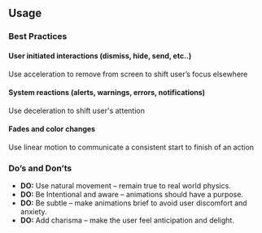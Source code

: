 ## Usage

### Best Practices

#### User initiated interactions (dismiss, hide, send, etc..)
Use acceleration to remove from screen to shift user’s focus elsewhere

#### System reactions (alerts, warnings, errors, notifications)
Use deceleration to shift user's attention

#### Fades and color changes
Use linear motion to communicate a consistent start to finish of an action


### Do’s and Don’ts

- **DO:** Use natural movement – remain true to real world physics.
- **DO:** Be Intentional and aware – animations should have a purpose.
- **DO:** Be subtle – make animations brief to avoid user discomfort and anxiety.
- **DO:** Add charisma – make the user feel anticipation and delight.
